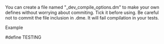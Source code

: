 You can create a file named "_dev_compile_options.dm" to make your own defines without worrying about commiting. Tick it before using. Be careful not to commit the file inclusion in .dme. It will fail compilation in your tests.

Example

#define TESTING
